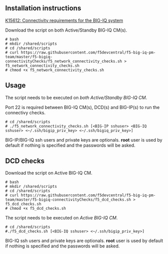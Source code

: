 Installation instructions
-------------------------

[K15612: Connectivity requirements for the BIG-IQ system](https://support.f5.com/csp/article/K15612)

Download the script on both Active/Standby BIG-IQ CM(s).

```
# bash
# mkdir /shared/scripts
# cd /shared/scripts
# curl https://raw.githubusercontent.com/f5devcentral/f5-big-iq-pm-team/master/f5-bigiq-connectivityChecks/f5_network_connectivity_checks.sh > f5_network_connectivity_checks.sh
# chmod +x f5_network_connectivity_checks.sh
```

Usage
-----

The script needs to be executed on *both Active/Standby BIG-IQ CM*.

Port 22 is required between BIG-IQ CM(s), DCD(s) and BIG-IP(s) to run the connectivy checks.

```
# cd /shared/scripts
# ./f5_network_connectivity_checks.sh [<BIG-IP sshuser> <BIG-IQ sshuser> <~/.ssh/bigip_priv_key> <~/.ssh/bigiq_priv_key>]
```

BIG-IP/BIG-IQ ssh users and private keys are optionals. **root** user is used by default if nothing is specified and the passwords will be asked.

DCD checks
----------

Download the script on Active BIG-IQ CM.

```
# bash
# mkdir /shared/scripts
# cd /shared/scripts
# curl https://raw.githubusercontent.com/f5devcentral/f5-big-iq-pm-team/master/f5-bigiq-connectivityChecks/f5_dcd_checks.sh > f5_dcd_checks.sh
# chmod +x f5_dcd_checks.sh
```

The script needs to be executed on *Active BIG-IQ CM*.

```
# cd /shared/scripts
#./f5_dcd_checks.sh [<BIG-IQ sshuser> <~/.ssh/bigip_priv_key>]
```

BIG-IQ ssh users and private keys are optionals. **root** user is used by default if nothing is specified and the passwords will be asked.